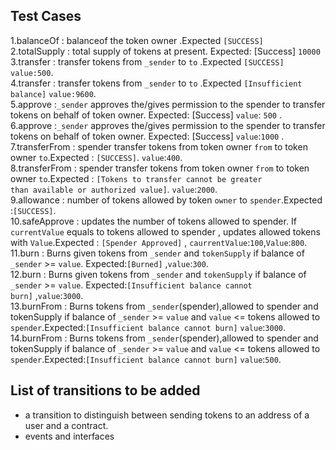 ## Test Cases
1.balanceOf : balanceof the token owner .Expected `[SUCCESS]` <br/>
2.totalSupply : total supply of tokens at present. Expected: [Success] `10000` <br/>
3.transfer : transfer tokens from `_sender` to `to` .Expected `[SUCCESS]` `value:500`. <br/>
4.transfer : transfer tokens from `_sender` to `to` .Expected `[Insufficient balance]` `value:9600`. <br/>
5.approve :`_sender` approves the/gives permission to the spender to transfer tokens on behalf of token owner. Expected: [Success]                    `value`: `500` . <br/>
6.approve :`_sender` approves the/gives permission to the spender to transfer tokens on behalf of token owner. Expected: [Success]                    `value`:`1000` . <br/>
7.transferFrom : spender transfer tokens from token owner `from` to token owner `to`.Expected : `[SUCCESS]`. `value`:`400`. <br/>
8.transferFrom : spender transfer tokens from token owner `from` to token owner `to`.Expected : `[Tokens to transfer cannot be greater                      than available or authorized value]`. `value`:`2000`. <br/>
9.allowance : number of tokens allowed by token `owner` to  `spender`.Expected :`[SUCCESS]`. <br/>
10.safeApprove : updates the number of tokens allowed to spender. If `currentValue` equals to tokens allowed to spender , updates allowed                  tokens with `Value`.Expected : `[Spender Approved]` , `caurrentValue`:`100`,`Value`:`800`. <br/>
11.burn : Burns given tokens from `_sender` and `tokenSupply` if balance of `_sender` >= `value`. Expected:`[Burned]` ,`value`:`300`. <br/>
12.burn : Burns given tokens from `_sender` and `tokenSupply` if balance of `_sender` >= `value`. Expected:`[Insufficient balance cannot             burn]` ,`value`:`3000`. <br/>
13.burnFrom : Burns tokens from `_sender`(spender),allowed to spender and tokenSupply if balance of `_sender` >= `value` and `value` <=                 tokens allowed to `spender`.Expected:`[Insufficient balance cannot burn]` `value`:`3000`. <br/>
14.burnFrom : Burns tokens from `_sender`(spender),allowed to spender and tokenSupply if balance of `_sender` >= `value` and `value` <=                 tokens allowed to `spender`.Expected:`[Insufficient balance cannot burn]` `value`:`500`. <br/>

## List of transitions to be added

  * a transition to distinguish between sending tokens to an address of a user and a contract.
  * events and interfaces 
